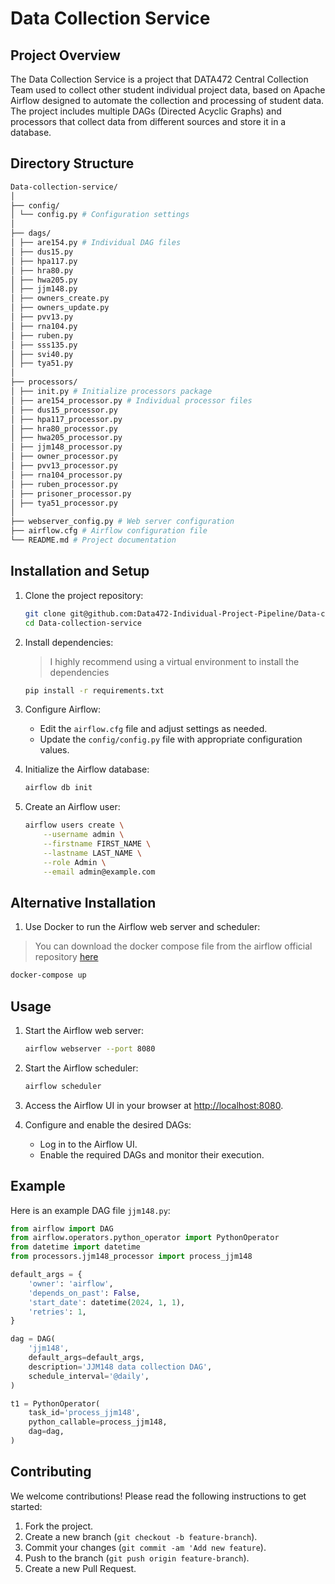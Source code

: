 # Data Collection Service

## Project Overview

The Data Collection Service is a project that DATA472 Central Collection Team used to collect other student individual project data, based on Apache Airflow designed to automate the collection and processing of student data. The project includes multiple DAGs (Directed Acyclic Graphs) and processors that collect data from different sources and store it in a database.

## Directory Structure

```bash
Data-collection-service/
│
├── config/
│ └── config.py # Configuration settings
│
├── dags/
│ ├── are154.py # Individual DAG files
│ ├── dus15.py
│ ├── hpa117.py
│ ├── hra80.py
│ ├── hwa205.py
│ ├── jjm148.py
│ ├── owners_create.py
│ ├── owners_update.py
│ ├── pvv13.py
│ ├── rna104.py
│ ├── ruben.py
│ ├── sss135.py
│ ├── svi40.py
│ ├── tya51.py
│
├── processors/
│ ├── init.py # Initialize processors package
│ ├── are154_processor.py # Individual processor files
│ ├── dus15_processor.py
│ ├── hpa117_processor.py
│ ├── hra80_processor.py
│ ├── hwa205_processor.py
│ ├── jjm148_processor.py
│ ├── owner_processor.py
│ ├── pvv13_processor.py
│ ├── rna104_processor.py
│ ├── ruben_processor.py
│ ├── prisoner_processor.py
│ ├── tya51_processor.py
│
├── webserver_config.py # Web server configuration
├── airflow.cfg # Airflow configuration file
└── README.md # Project documentation
```

## Installation and Setup

1. Clone the project repository:

    ```sh
    git clone git@github.com:Data472-Individual-Project-Pipeline/Data-collection-service.git
    cd Data-collection-service
    ```

2. Install dependencies:

   > I highly recommend using a virtual environment to install the dependencies

    ```sh
    pip install -r requirements.txt
    ```

3. Configure Airflow:

    - Edit the `airflow.cfg` file and adjust settings as needed.
    - Update the `config/config.py` file with appropriate configuration values.

4. Initialize the Airflow database:

    ```sh
    airflow db init
    ```

5. Create an Airflow user:

    ```sh
    airflow users create \
        --username admin \
        --firstname FIRST_NAME \
        --lastname LAST_NAME \
        --role Admin \
        --email admin@example.com
    ```

## Alternative Installation

1. Use Docker to run the Airflow web server and scheduler:

> You can download the docker compose file from the airflow official repository [here](https://github.com/apache/airflow)

```sh
docker-compose up
```

## Usage

1. Start the Airflow web server:

    ```sh
    airflow webserver --port 8080
    ```

2. Start the Airflow scheduler:

    ```sh
    airflow scheduler
    ```

3. Access the Airflow UI in your browser at [http://localhost:8080](http://localhost:8080).

4. Configure and enable the desired DAGs:

    - Log in to the Airflow UI.
    - Enable the required DAGs and monitor their execution.

## Example

Here is an example DAG file `jjm148.py`:

```python
from airflow import DAG
from airflow.operators.python_operator import PythonOperator
from datetime import datetime
from processors.jjm148_processor import process_jjm148

default_args = {
    'owner': 'airflow',
    'depends_on_past': False,
    'start_date': datetime(2024, 1, 1),
    'retries': 1,
}

dag = DAG(
    'jjm148',
    default_args=default_args,
    description='JJM148 data collection DAG',
    schedule_interval='@daily',
)

t1 = PythonOperator(
    task_id='process_jjm148',
    python_callable=process_jjm148,
    dag=dag,
)
```

## Contributing

We welcome contributions! Please read the following instructions to get started:

1. Fork the project.
2. Create a new branch (`git checkout -b feature-branch`).
3. Commit your changes (`git commit -am 'Add new feature`).
4. Push to the branch (`git push origin feature-branch`).
5. Create a new Pull Request.
